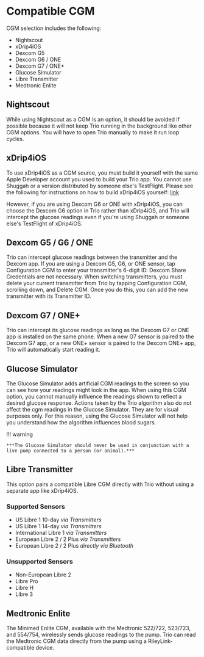 # Compatible CGM

CGM selection includes the following:

* Nightscout
* xDrip4iOS
* Dexcom G5
* Dexcom G6 / ONE
* Dexcom G7 / ONE+
* Glucose Simulator
* Libre Transmitter
* Medtronic Enlite

## Nightscout
While using Nightscout as a CGM is an option, it should be avoided if possible because it will not keep Trio running in the background like other CGM options. You will have to open Trio manually to make it run loop cycles.

## xDrip4iOS
To use xDrip4iOS as a CGM source, you must build it yourself with the same Apple Developer account you used to build your Trio app. You cannot use Shuggah or a version distributed by someone else's TestFlight. Please see the following for instructions on how to build xDrip4iOS yourself: [link](../../operate/build.md#xdrip4ios-as-cgm-source)

However, if you are using Dexcom G6 or ONE with xDrip4iOS, you can choose the Dexcom G6 option in Trio rather than xDrip4iOS, and Trio will intercept the glucose readings even if you're using Shuggah or someone else's TestFlight of xDrip4iOS.

## Dexcom G5 / G6 / ONE
Trio can intercept glucose readings between the transmitter and the Dexcom app. If you are using a Dexcom G5, G6, or ONE sensor, tap Configuration CGM to enter your transmitter's 6-digit ID. Dexcom Share Credentials are not necessary. When switching transmitters, you must delete your current transmitter from Trio by tapping Configuration CGM, scrolling down, and Delete CGM. Once you do this, you can add the new transmitter with its Transmitter ID.

## Dexcom G7 / ONE+
Trio can intercept its glucose readings as long as the Dexcom G7 or ONE app is installed on the same phone. When a new G7 sensor is paired to the Dexcom G7 app, or a new ONE+ sensor is paired to the Dexcom ONE+ app, Trio will automatically start reading it.

## Glucose Simulator
The Glucose Simulator adds artificial CGM readings to the screen so you can see how your readings might look in the app. When using this CGM option, you cannot manually influence the readings shown to reflect a desired glucose response. Actions taken by the Trio algorithm also do not affect the cgm readings in the Glucose Simulator. They are for visual purposes only. For this reason, using the Glucose Simulator will not help you understand how the algorithm influences blood sugars.

!!! warning
    
    ***The Glucose Simulator should never be used in conjunction with a live pump connected to a person (or animal).***

## Libre Transmitter
This option pairs a compatible Libre CGM directly with Trio without using a separate app like xDrip4iOS.

### Supported Sensors
* US Libre 1 10-day *via Transmitters*
* US Libre 1 14-day *via Transmitters*
* International Libre 1 *via Transmitters*
* European Libre 2 / 2 Plus *via Transmitters*
* European Libre 2 / 2 Plus *directly via Bluetooth*

### Unsupported Sensors
* Non-European Libre 2
* Libre Pro
* Libre H
* Libre 3
  
## Medtronic Enlite
The Minimed Enlite CGM, available with the Medtronic 522/722, 523/723, and 554/754, wirelessly sends glucose readings to the pump. Trio can read the Medtronic CGM data directly from the pump using a RileyLink-compatible device.
